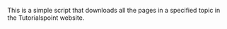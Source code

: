 This is a simple script that downloads all the pages in a specified topic in the Tutorialspoint website.